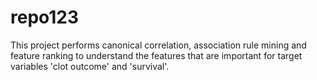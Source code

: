 # repo123
This project performs canonical correlation, association rule mining and feature ranking to understand the features that are important for target variables 'clot outcome' and 'survival'.
